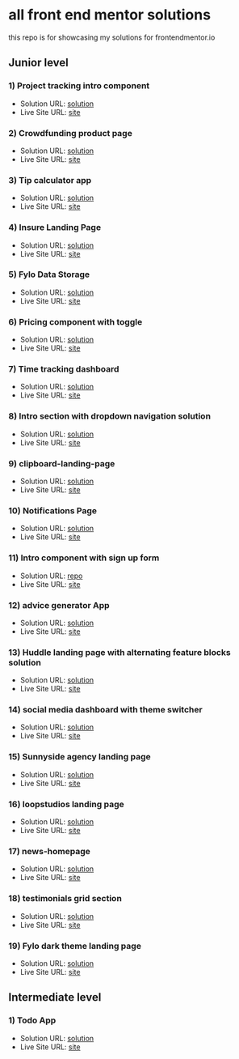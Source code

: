 # all front end mentor solutions
this repo is for showcasing my solutions for frontendmentor.io

## Junior level

### 1) Project tracking intro component
- Solution URL: [solution](https://github.com/mohamedyasser27/project-tracking-intro-component)
- Live Site URL: [site](https://mohamedyasser27.github.io/project-tracking-intro-component)

### 2) Crowdfunding product page 
- Solution URL: [solution](https://github.com/mohamedyasser27/crowdfunding-product-page-main)
- Live Site URL: [site](https://mohamedyasser27.github.io/crowdfunding-product-page-main)

### 3) Tip calculator app
- Solution URL: [solution](https://github.com/mohamedyasser27/Tip-calculator-app)
- Live Site URL: [site](https://mohamedyasser27.github.io/Tip-calculator-app)

### 4) Insure Landing Page
- Solution URL: [solution](https://github.com/mohamedyasser27/insure-landing-page)
- Live Site URL: [site](https://mohamedyasser27.github.io/insure-landing-page)

### 5) Fylo Data Storage
- Solution URL: [solution](https://github.com/mohamedyasser27/Fylo-data-storage-component)
- Live Site URL: [site](https://mohamedyasser27.github.io/Fylo-data-storage-component/)

### 6) Pricing component with toggle 
- Solution URL: [solution](https://github.com/mohamedyasser27/pricing-component-with-toggle)
- Live Site URL: [site](https://mohamedyasser27.github.io/pricing-component-with-toggle)

### 7) Time tracking dashboard
- Solution URL: [solution](https://github.com/mohamedyasser27/Time-tracking-dashboard)
- Live Site URL: [site](https://mohamedyasser27.github.io/Time-tracking-dashboard)

### 8) Intro section with dropdown navigation solution
- Solution URL: [solution](https://github.com/mohamedyasser27/intro-section-with-dropdown-navigation-main)
- Live Site URL: [site](https://mohamedyasser27.github.io/intro-section-with-dropdown-navigation-main/)

### 9) clipboard-landing-page
- Solution URL: [solution](https://github.com/mohamedyasser27/clipboard-landing-page/)
- Live Site URL: [site](https://mohamedyasser27.github.io/clipboard-landing-page/)

### 10) Notifications Page
- Solution URL: [solution](https://github.com/mohamedyasser27/notifications-page-main)
- Live Site URL: [site](https://mohamedyasser27.github.io/notifications-page-main/)

### 11) Intro component with sign up form
- Solution URL: [repo](https://github.com/mohamedyasser27/Intro-component-with-sign-up-form)
- Live Site URL: [site](https://mohamedyasser27.github.io/Intro-component-with-sign-up-form/)

### 12) advice generator App
- Solution URL: [solution](https://github.com/mohamedyasser27/advice-generator-app)
- Live Site URL: [site](https://mohamedyasser27.github.io/advice-generator-app)

### 13) Huddle landing page with alternating feature blocks solution
- Solution URL: [solution](https://github.com/mohamedyasser27/huddle-landing-page-with-alternating-feature-blocks)
- Live Site URL: [site](https://mohamedyasser27.github.io/huddle-landing-page-with-alternating-feature-blocks)

### 14) social media dashboard with theme switcher
- Solution URL: [solution](https://github.com/mohamedyasser27/social-media-dashboard-with-theme-switcher)
- Live Site URL: [site](https://mohamedyasser27.github.io/social-media-dashboard-with-theme-switcher)

### 15) Sunnyside agency landing page
- Solution URL: [solution](https://github.com/mohamedyasser27/Sunnyside-agency-landing-page)
- Live Site URL: [site](https://mohamedyasser27.github.io/Sunnyside-agency-landing-page)

### 16) loopstudios landing page
- Solution URL: [solution](https://github.com/mohamedyasser27/loopstudios-landing-page)
- Live Site URL: [site](https://mohamedyasser27.github.io/loopstudios-landing-page/)

### 17) news-homepage
- Solution URL: [solution](https://github.com/mohamedyasser27/News-homepage)
- Live Site URL: [site](https://mohamedyasser27.github.io/News-homepage)

### 18) testimonials grid section
- Solution URL: [solution](https://github.com/mohamedyasser27/testimonials-grid-section)
- Live Site URL: [site](https://mohamedyasser27.github.io/testimonials-grid-section)

### 19) Fylo dark theme landing page
- Solution URL: [solution](https://github.com/mohamedyasser27/fylo-dark-theme-landing-page)
- Live Site URL: [site](https://mohamedyasser27.github.io/fylo-dark-theme-landing-page)

## Intermediate level

### 1) Todo App 
- Solution URL: [solution](https://github.com/mohamedyasser27/todo-app)
- Live Site URL: [site](https://mohamed-yasser-todo-app.netlify.app/)
